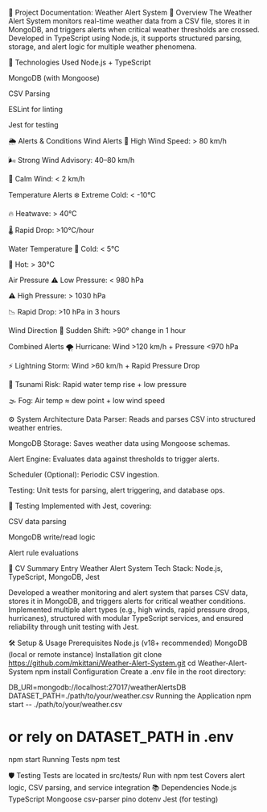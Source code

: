 📄 Project Documentation: Weather Alert System
🧾 Overview
The Weather Alert System monitors real-time weather data from a CSV file, stores it in MongoDB, and triggers alerts when critical weather thresholds are crossed.
Developed in TypeScript using Node.js, it supports structured parsing, storage, and alert logic for multiple weather phenomena.

🧩 Technologies Used
Node.js + TypeScript

MongoDB (with Mongoose)

CSV Parsing

ESLint for linting

Jest for testing

🌦️ Alerts & Conditions
Wind Alerts
🚨 High Wind Speed: > 80 km/h

🌬️ Strong Wind Advisory: 40–80 km/h

🍃 Calm Wind: < 2 km/h

Temperature Alerts
❄️ Extreme Cold: < -10°C

🔥 Heatwave: > 40°C

🌡️ Rapid Drop: >10°C/hour

Water Temperature
🌊 Cold: < 5°C

🌊 Hot: > 30°C

Air Pressure
⚠️ Low Pressure: < 980 hPa

⚠️ High Pressure: > 1030 hPa

📉 Rapid Drop: >10 hPa in 3 hours

Wind Direction
🧭 Sudden Shift: >90° change in 1 hour

Combined Alerts
🌪️ Hurricane: Wind >120 km/h + Pressure <970 hPa

⚡ Lightning Storm: Wind >60 km/h + Rapid Pressure Drop

🌊 Tsunami Risk: Rapid water temp rise + low pressure

🌫️ Fog: Air temp ≈ dew point + low wind speed

⚙️ System Architecture
Data Parser: Reads and parses CSV into structured weather entries.

MongoDB Storage: Saves weather data using Mongoose schemas.

Alert Engine: Evaluates data against thresholds to trigger alerts.

Scheduler (Optional): Periodic CSV ingestion.

Testing: Unit tests for parsing, alert triggering, and database ops.

🧪 Testing
Implemented with Jest, covering:

CSV data parsing

MongoDB write/read logic

Alert rule evaluations

📌 CV Summary Entry
Weather Alert System
Tech Stack: Node.js, TypeScript, MongoDB, Jest

Developed a weather monitoring and alert system that parses CSV data, stores it in MongoDB, and triggers alerts for critical weather conditions. Implemented multiple alert types (e.g., high winds, rapid pressure drops, hurricanes), structured with modular TypeScript services, and ensured reliability through unit testing with Jest.

🛠️ Setup & Usage
Prerequisites
Node.js (v18+ recommended)
MongoDB (local or remote instance)
Installation
git clone https://github.com/mkittani/Weather-Alert-System.git
cd Weather-Alert-System
npm install
Configuration
Create a .env file in the root directory:

DB_URI=mongodb://localhost:27017/weatherAlertsDB
DATASET_PATH=./path/to/your/weather.csv
Running the Application
npm start -- ./path/to/your/weather.csv
# or rely on DATASET_PATH in .env
npm start
Running Tests
npm test

🛡️ Testing
Tests are located in src/tests/
Run with npm test
Covers alert logic, CSV parsing, and service integration
📚 Dependencies
Node.js
TypeScript
Mongoose
csv-parser
pino
dotenv
Jest (for testing)
